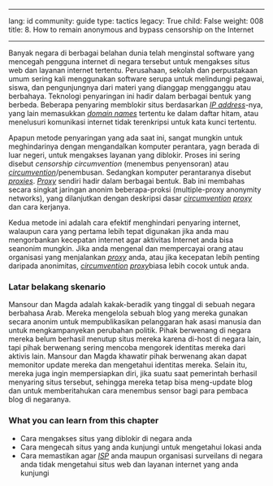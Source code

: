

---

lang: id
community: guide
type: tactics
legacy: True
child: False
weight: 008
title:  8. How to remain anonymous and bypass censorship on the Internet

---

Banyak negara di berbagai belahan dunia telah menginstal software yang mencegah pengguna internet di negara tersebut untuk mengakses situs web dan layanan internet tertentu. Perusahaan, sekolah dan perpustakaan umum sering kali menggunakan software serupa untuk melindungi pegawai, siswa, dan pengunjungnya dari materi yang dianggap mengganggu atau berbahaya. Teknologi penyaringan ini hadir dalam berbagai bentuk yang berbeda. Beberapa penyaring memblokir situs berdasarkan [*IP address*](/id/glossary#IP_address)-nya, yang lain memasukkan [*domain names*](/id/glossary#Domain_name) tertentu ke dalam daftar hitam, atau menelusuri komunikasi internet tidak terenkripsi untuk kata kunci tertentu. 

Apapun metode penyaringan yang ada saat ini, sangat mungkin untuk meghindarinya dengan mengandalkan komputer perantara, yagn berada di luar negeri, untuk mengakses layanan yang diblokir. Proses ini sering disebut *censorship circumvention* (menembus penyensoran) atau [*circumvention*](/id/glossary#Circumvention)/penembusan. Sedangkan komputer perantaranya disebut [*proxies*](/id/glossary#Proxy). [*Proxy*](/id/glossary#Proxy) sendiri hadir dalam berbagai bentuk. Bab ini membahas secara singkat jaringan anonim beberapa-proksi (multiple-proxy anonymity networks), yang dilanjutkan dengan deskripsi dasar [*circumvention*](/glossary#Circumvention) [*proxy*](/glossary#Proxy) dan cara kerjanya.

Kedua metode ini adalah cara efektif menghindari penyaring internet, walaupun cara yang pertama lebih tepat digunakan jika anda mau mengorbankan kecepatan internet agar aktivitas Internet anda bisa seanonim mungkin. Jika anda mengenal dan mempercayai orang atau organisasi yang menjalankan [*proxy*](/glossary#Proxy) anda, atau jika kecepatan lebih penting daripada anonimitas, [*circumvention*](/glossary#Circumvention) [*proxy*](/glossary#Proxy)biasa lebih cocok untuk anda. 

### Latar belakang skenario ###
<div class="background" markdown="1">

Mansour dan Magda adalah kakak-beradik yang tinggal di sebuah negara berbahasa Arab. Mereka mengelola sebuah blog yang mereka gunakan secara anonim untuk mempublikasikan pelanggaran hak asasi manusia dan untuk mengkampanyekan perubahan politik. Pihak berwenang di negara mereka belum berhasil menutup situs mereka karena di-host di negara lain, tapi pihak berwenang sering mencoba mengorek identitas mereka dari aktivis lain. Mansour dan Magda khawatir pihak berwenang akan dapat memonitor update mereka dan mengetahui identitas mereka. Selain itu, mereka juga ingin mempersiapkan diri, jika suatu saat pemerintah berhasil menyaring situs tersebut, sehingga mereka tetap bisa meng-update blog dan untuk memberitahukan cara menembus sensor bagi para pembaca blog di negaranya.
</div>

### What you can learn from this chapter ###

* Cara mengakses situs yang diblokir di negara anda
* Cara mengecah situs yang anda kunjungi untuk mengetahui lokasi anda
* Cara memastikan agar [*ISP*](/id/glossary#ISP) anda maupun organisasi surveilans di negara anda tidak mengetahui situs web dan layanan internet yang anda kunjungi

